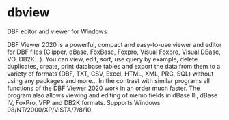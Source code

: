 # dbview
DBF editor and viewer for Windows

DBF Viewer 2020 is a powerful, compact and easy-to-use viewer and editor for DBF files 
(Clipper, dBase, FoxBase, Foxpro, Visual Foxpro, Visual DBase, VO, DB2K...). 
You can view, edit, sort, use query by example, delete duplicates, create, 
print database tables and export the data from them to a variety of 
formats (DBF, TXT, CSV, Excel, HTML, XML, PRG, SQL) without using any packages and more... 
In the contrast with similar programs all functions of the DBF Viewer 2020 work in an order much faster. 
The program also allows viewing and editing of memo fields in dBase III, dBase IV, FoxPro, 
VFP and DB2K formats. Supports Windows 98/NT/2000/XP/VISTA/7/8/10
